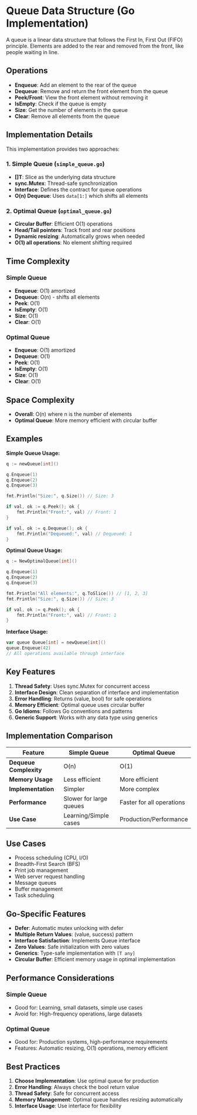 # Queue Data Structure (Go Implementation)

A queue is a linear data structure that follows the First In, First Out (FIFO) principle. Elements are added to the rear and removed from the front, like people waiting in line.

## Operations

- **Enqueue**: Add an element to the rear of the queue
- **Dequeue**: Remove and return the front element from the queue
- **Peek/Front**: View the front element without removing it
- **IsEmpty**: Check if the queue is empty
- **Size**: Get the number of elements in the queue
- **Clear**: Remove all elements from the queue

## Implementation Details

This implementation provides two approaches:

### 1. Simple Queue (`simple_queue.go`)
- **[]T**: Slice as the underlying data structure
- **sync.Mutex**: Thread-safe synchronization
- **Interface**: Defines the contract for queue operations
- **O(n) Dequeue**: Uses `data[1:]` which shifts all elements

### 2. Optimal Queue (`optimal_queue.go`)
- **Circular Buffer**: Efficient O(1) operations
- **Head/Tail pointers**: Track front and rear positions
- **Dynamic resizing**: Automatically grows when needed
- **O(1) all operations**: No element shifting required

## Time Complexity

### Simple Queue
- **Enqueue**: O(1) amortized
- **Dequeue**: O(n) - shifts all elements
- **Peek**: O(1)
- **IsEmpty**: O(1)
- **Size**: O(1)
- **Clear**: O(1)

### Optimal Queue
- **Enqueue**: O(1) amortized
- **Dequeue**: O(1)
- **Peek**: O(1)
- **IsEmpty**: O(1)
- **Size**: O(1)
- **Clear**: O(1)

## Space Complexity

- **Overall**: O(n) where n is the number of elements
- **Optimal Queue**: More memory efficient with circular buffer

## Examples

**Simple Queue Usage:**
```go
q := newQueue[int]()

q.Enqueue(1)
q.Enqueue(2)
q.Enqueue(3)

fmt.Println("Size:", q.Size()) // Size: 3

if val, ok := q.Peek(); ok {
    fmt.Println("Front:", val) // Front: 1
}

if val, ok := q.Dequeue(); ok {
    fmt.Println("Dequeued:", val) // Dequeued: 1
}
```

**Optimal Queue Usage:**
```go
q := NewOptimalQueue[int]()

q.Enqueue(1)
q.Enqueue(2)
q.Enqueue(3)

fmt.Println("All elements:", q.ToSlice()) // [1, 2, 3]
fmt.Println("Size:", q.Size()) // Size: 3

if val, ok := q.Peek(); ok {
    fmt.Println("Front:", val) // Front: 1
}
```

**Interface Usage:**
```go
var queue Queue[int] = newQueue[int]()
queue.Enqueue(42)
// All operations available through interface
```

## Key Features

1. **Thread Safety**: Uses sync.Mutex for concurrent access
2. **Interface Design**: Clean separation of interface and implementation
3. **Error Handling**: Returns (value, bool) for safe operations
4. **Memory Efficient**: Optimal queue uses circular buffer
5. **Go Idioms**: Follows Go conventions and patterns
6. **Generic Support**: Works with any data type using generics

## Implementation Comparison

| Feature | Simple Queue | Optimal Queue |
|---------|--------------|---------------|
| **Dequeue Complexity** | O(n) | O(1) |
| **Memory Usage** | Less efficient | More efficient |
| **Implementation** | Simpler | More complex |
| **Performance** | Slower for large queues | Faster for all operations |
| **Use Case** | Learning/Simple cases | Production/Performance |

## Use Cases

- Process scheduling (CPU, I/O)
- Breadth-First Search (BFS)
- Print job management
- Web server request handling
- Message queues
- Buffer management
- Task scheduling

## Go-Specific Features

- **Defer**: Automatic mutex unlocking with defer
- **Multiple Return Values**: (value, success) pattern
- **Interface Satisfaction**: Implements Queue interface
- **Zero Values**: Safe initialization with zero values
- **Generics**: Type-safe implementation with `[T any]`
- **Circular Buffer**: Efficient memory usage in optimal implementation

## Performance Considerations

### Simple Queue
- Good for: Learning, small datasets, simple use cases
- Avoid for: High-frequency operations, large datasets

### Optimal Queue
- Good for: Production systems, high-performance requirements
- Features: Automatic resizing, O(1) operations, memory efficient

## Best Practices

1. **Choose Implementation**: Use optimal queue for production
2. **Error Handling**: Always check the bool return value
3. **Thread Safety**: Safe for concurrent access
4. **Memory Management**: Optimal queue handles resizing automatically
5. **Interface Usage**: Use interface for flexibility
